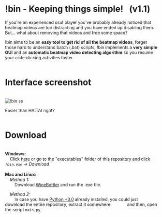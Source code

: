 # !bin - Keeping things simple! &nbsp; (v1.1)

If you're an experienced osu! player you've probably already noticed that beatmap videos are too distracting 
and you have ended up disabling them. 
But... what about removing that videos and free some space?

!bin aims to be an __easy tool to get rid of all the beatmap videos__, forget those hard to understand batch (.bat) scripts, !bin implements a __very simple GUI__ and an __automatic beatmap video detecting algorithm__ so you resume your cicle clicking activities faster.
<br/>
<br/>
# Interface screenshot
<br/>![!bin ss](https://i.imgur.com/xeKsiqQ.png)

Easier than HAITAI right?
<br/>
<br/>
# Download
<br/>__Windows:__
<br/>
  &nbsp; &nbsp; Click [here](https://github.com/Axyss/-bin/raw/master/executables/!bin.exe) or go to the "executables" folder of this repository and click  _`!bin.exe` -> Download_<br/>
<br/>
__Mac and Linux:__<br/>
&nbsp; &nbsp; _*Method 1:*_<br/>
&nbsp; &nbsp; &nbsp; &nbsp; Download [WineBottler](http://winebottler.kronenberg.org/) and run the .exe file.
    
&nbsp; &nbsp; _*Method 2:*_<br/>
&nbsp; &nbsp; &nbsp; &nbsp; In case you have [Python +3.0](https://www.python.org/downloads/) already installed, you could just download the entire repository, extract it somewhere&nbsp; &nbsp; &nbsp; &nbsp; &nbsp; &nbsp; &nbsp; and then, open the script `main.py`.
    

